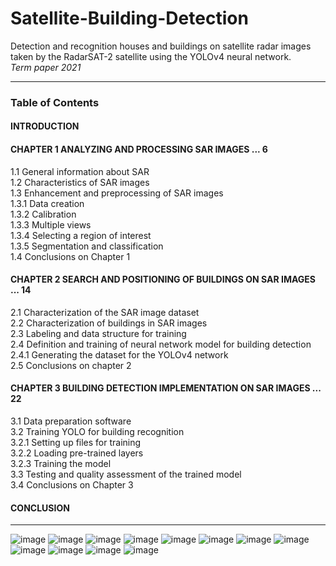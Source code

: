 # Satellite-Building-Detection
Detection and recognition houses and buildings on satellite radar images taken by the RadarSAT-2 satellite using the YOLOv4 neural network.\
*Term paper 2021*

---
### Table of Contents  
#### INTRODUCTION
#### CHAPTER 1 ANALYZING AND PROCESSING SAR IMAGES ... 6
1.1 General information about SAR\
1.2 Characteristics of SAR images\
1.3 Enhancement and preprocessing of SAR images\
1.3.1 Data creation\
1.3.2 Calibration\
1.3.3 Multiple views\
1.3.4 Selecting a region of interest\
1.3.5 Segmentation and classification\
1.4 Conclusions on Chapter 1
#### CHAPTER 2 SEARCH AND POSITIONING OF BUILDINGS ON SAR IMAGES ... 14
2.1 Characterization of the SAR image dataset\
2.2 Characterization of buildings in SAR images\
2.3 Labeling and data structure for training\
2.4 Definition and training of neural network model for building detection\
2.4.1 Generating the dataset for the YOLOv4 network\
2.5 Conclusions on chapter 2
#### CHAPTER 3 BUILDING DETECTION IMPLEMENTATION ON SAR IMAGES ... 22
3.1 Data preparation software\
3.2 Training YOLO for building recognition\
   3.2.1 Setting up files for training\
   3.2.2 Loading pre-trained layers\
   3.2.3 Training the model\
3.3 Testing and quality assessment of the trained model\
3.4 Conclusions on Chapter 3
#### CONCLUSION

---


![image](https://github.com/egbusko/Satellite-Building-Detection/assets/60915234/759443e0-d551-42ee-9afc-db2ba4319797)
![image](https://github.com/egbusko/Satellite-Building-Detection/assets/60915234/8c1b9e98-81b3-4245-9349-a6f007546ede)
![image](https://github.com/egbusko/Satellite-Building-Detection/assets/60915234/2c91dfe5-2a4c-4183-8ba6-c0d892f55d55)
![image](https://github.com/egbusko/Satellite-Building-Detection/assets/60915234/6920b8ba-c218-4950-bd7b-730ab3dcb3a0)
![image](https://github.com/egbusko/Satellite-Building-Detection/assets/60915234/0dd85745-73ca-46cc-adfc-2785494382bd)
![image](https://github.com/egbusko/Satellite-Building-Detection/assets/60915234/4df4759b-04e5-41f2-8128-fa058cc8e4d6)
![image](https://github.com/egbusko/Satellite-Building-Detection/assets/60915234/4c6a0d88-eada-4c53-afd5-348e3fd57a67)
![image](https://github.com/egbusko/Satellite-Building-Detection/assets/60915234/f0fb99e1-980f-4025-881d-b1c149ab8d47)
![image](https://github.com/egbusko/Satellite-Building-Detection/assets/60915234/4da4c007-4eac-45d8-877a-1707514206b6)
![image](https://github.com/egbusko/Satellite-Building-Detection/assets/60915234/ffc5d85a-2c28-4303-9416-cc1058806595)
![image](https://github.com/egbusko/Satellite-Building-Detection/assets/60915234/f1db72ba-6d8c-4dff-812f-e1ad7d85faaa)
![image](https://github.com/egbusko/Satellite-Building-Detection/assets/60915234/94638892-17f4-4e5c-b650-0c8d5d64c25a)

